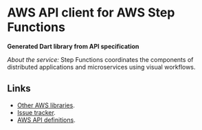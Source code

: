 # AWS API client for AWS Step Functions

**Generated Dart library from API specification**

*About the service:*
Step Functions coordinates the components of distributed applications and
microservices using visual workflows.

## Links

- [Other AWS libraries](https://github.com/agilord/aws_client/tree/master/generated).
- [Issue tracker](https://github.com/agilord/aws_client/issues).
- [AWS API definitions](https://github.com/aws/aws-sdk-js/tree/master/apis).
